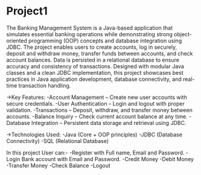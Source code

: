 # Project1

The Banking Management System is a Java-based application that simulates essential banking operations while demonstrating strong object-oriented programming (OOP) concepts and database integration using JDBC.
The project enables users to create accounts, log in securely, deposit and withdraw money, transfer funds between accounts, and check account balances. Data is persisted in a relational database to ensure accuracy and consistency of transactions.
Designed with modular Java classes and a clean JDBC implementation, this project showcases best practices in Java application development, database connectivity, and real-time transaction handling.

->Key Features:
    -Account Management – Create new user accounts with secure credentials.
     -User Authentication – Login and logout with proper validation.
     -Transactions – Deposit, withdraw, and transfer money between accounts.
     -Balance Inquiry – Check current account balance at any time.
     -Database Integration – Persistent data storage and retrieval using JDBC.

->Technologies Used:
      -Java (Core + OOP principles)
      -JDBC (Database Connectivity)
       -SQL (Relational Database)

In this project User can:-
       -Register with Full name, Email and Password.
       -Login Bank account with Email and Password.
       -Credit Money
       -Debit Money
       -Transfer Money
       -Check Balance
       -Logout
       
       
